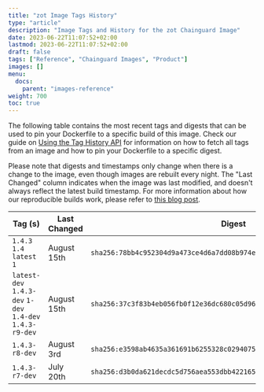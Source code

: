 ```yaml
---
title: "zot Image Tags History"
type: "article"
description: "Image Tags and History for the zot Chainguard Image"
date: 2023-06-22T11:07:52+02:00
lastmod: 2023-06-22T11:07:52+02:00
draft: false
tags: ["Reference", "Chainguard Images", "Product"]
images: []
menu:
  docs:
    parent: "images-reference"
weight: 700
toc: true
---
```


The following table contains the most recent tags and digests that can be used to pin your Dockerfile to a specific build of this image. Check our guide on [Using the Tag History API](/chainguard/chainguard-images/using-the-tag-history-api/) for information on how to fetch all tags from an image and how to pin your Dockerfile to a specific digest.

Please note that digests and timestamps only change when there is a change to the image, even though images are rebuilt every night. The "Last Changed" column indicates when the image was last modified, and doesn't always reflect the latest build timestamp. For more information about how our reproducible builds work, please refer to [this blog post](https://www.chainguard.dev/unchained/reproducing-chainguards-reproducible-image-builds).

| Tag (s)                                                    | Last Changed | Digest                                                                    |
|------------------------------------------------------------|--------------|---------------------------------------------------------------------------|
|  `1.4.3` `1.4` `latest` `1`                                | August 15th  | `sha256:78bb4c952304d9a473ce4d6a7dd08b974e29f5cc2f5cf2478158379571abec6d` |
|  `latest-dev` `1.4.3-dev` `1-dev` `1.4-dev` `1.4.3-r9-dev` | August 15th  | `sha256:37c3f83b4eb056fb0f12e36dc680c05d968fdfc994349e8400744b820a2822b1` |
|  `1.4.3-r8-dev`                                            | August 3rd   | `sha256:e3598ab4635a361691b6255328c02940759b6ee0035b81c0b9a9598f792d64fc` |
|  `1.4.3-r7-dev`                                            | July 20th    | `sha256:d3b0da621decdc5d756aea553dbb42216536367b58b368463bc7c067155d011c` |

